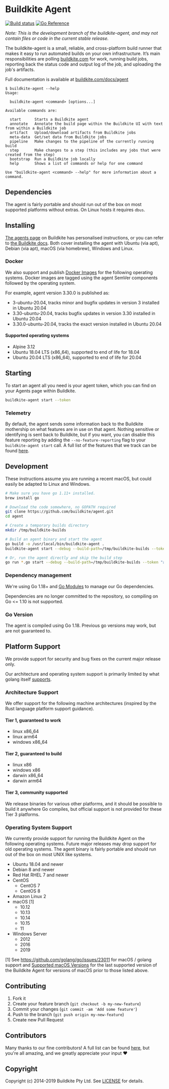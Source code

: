 # Buildkite Agent 

[![Build status](https://badge.buildkite.com/08e4e12a0a1e478f0994eb1e8d51822c5c74d395.svg?branch=main)]()
[![Go Reference](https://pkg.go.dev/badge/github.com/buildkite/agent/v3.svg)](https://pkg.go.dev/github.com/buildkite/agent/v3)

_Note: This is the development branch of the buildkite-agent, and may not contain files or code in the current stable release._

The buildkite-agent is a small, reliable, and cross-platform build runner that makes it easy to run automated builds on your own infrastructure. It’s main responsibilities are polling [buildkite.com](https://buildkite.com/) for work, running build jobs, reporting back the status code and output log of the job, and uploading the job's artifacts.

Full documentation is available at [buildkite.com/docs/agent](https://buildkite.com/docs/agent)

```
$ buildkite-agent --help
Usage:

  buildkite-agent <command> [options...]

Available commands are:

  start      Starts a Buildkite agent
  annotate   Annotate the build page within the Buildkite UI with text from within a Buildkite job
  artifact   Upload/download artifacts from Buildkite jobs
  meta-data  Get/set data from Buildkite jobs
  pipeline   Make changes to the pipeline of the currently running build
  step       Make changes to a step (this includes any jobs that were created from the step)
  bootstrap  Run a Buildkite job locally
  help       Shows a list of commands or help for one command

Use "buildkite-agent <command> --help" for more information about a command.
```

## Dependencies

The agent is fairly portable and should run out of the box on most supported platforms without extras. On Linux hosts it requires `dbus`.

## Installing

[The agents page](https://buildkite.com/organizations/-/agents) on Buildkite has personalised instructions, or you can refer to [the Buildkite docs](https://buildkite.com/docs/agent/v3/installation). Both cover installing the agent with Ubuntu (via apt), Debian (via apt), macOS (via homebrew), Windows and Linux.

### Docker

We also support and publish [Docker Images](https://hub.docker.com/r/buildkite/agent) for the
following operating systems. Docker images are tagged using the agent SemVer components followed
by the operating system.

For example, agent version 3.30.0 is published as:

- 3-ubuntu-20.04, tracks minor and bugfix updates in version 3 installed in Ubuntu 20.04
- 3.30-ubuntu-20.04, tracks bugfix updates in version 3.30 installed in Ubuntu 20.04
- 3.30.0-ubuntu-20.04, tracks the exact version installed in Ubuntu 20.04

#### Supported operating systems

- Alpine 3.12
- Ubuntu 18.04 LTS (x86_64), supported to end of life for 18.04
- Ubuntu 20.04 LTS (x86_64), supported to end of life for 20.04

## Starting

To start an agent all you need is your agent token, which you can find on your Agents page within Buildkite.

```bash
buildkite-agent start --token
```

### Telemetry

By default, the agent sends some information back to the Buildkite mothership on what features are in use on that agent. Nothing sensitive or identifying is sent back to Buildkite, but if you want, you can disable this feature reporting by adding the `--no-feature-reporting` flag to your `buildkite-agent start` call. A full list of the features that we track can be found [here](https://github.com/buildkite/agent/blob/03aec39f97fe7d20936e6af63cd793a87fac2c19/clicommand/agent_start.go#L135).

## Development

These instructions assume you are running a recent macOS, but could easily be adapted to Linux and Windows.

```bash
# Make sure you have go 1.11+ installed.
brew install go

# Download the code somewhere, no GOPATH required
git clone https://github.com/buildkite/agent.git
cd agent

# Create a temporary builds directory
mkdir /tmp/buildkite-builds

# Build an agent binary and start the agent
go build -o /usr/local/bin/buildkite-agent .
buildkite-agent start --debug --build-path=/tmp/buildkite-builds --token "abc"

# Or, run the agent directly and skip the build step
go run *.go start --debug --build-path=/tmp/buildkite-builds --token "abc"
```

### Dependency management

We're using Go 1.18+ and [Go Modules](https://github.com/golang/go/wiki/Modules) to manage our Go dependencies.

Dependencies are no longer committed to the repository, so compiling on Go <= 1.10 is not supported.

### Go Version

The agent is compiled using Go 1.18. Previous go versions may work, but are not guaranteed to.

## Platform Support

We provide support for security and bug fixes on the current major release only.

Our architecture and operating system support is primarily limited by what golang
itself [supports](https://github.com/golang/go/wiki/MinimumRequirements).

### Architecture Support

We offer support for the following machine architectures (inspired by the Rust language platform
support guidance).

#### Tier 1, guaranteed to work

- linux x86_64
- linux arm64
- windows x86_64

#### Tier 2, guaranteed to build

- linux x86
- windows x86
- darwin x86_64
- darwin arm64

#### Tier 3, community supported

We release binaries for various other platforms, and it should be possible to build it anywhere Go compiles, but official support is not provided for these Tier 3 platforms.

### Operating System Support

We currently provide support for running the Buildkite Agent on the following operating
systems. Future major releases may drop support for old operating systems. The agent
binary is fairly portable and should run out of the box on most UNIX like systems.

- Ubuntu 18.04 and newer
- Debian 8 and newer
- Red Hat RHEL 7 and newer
- CentOS
  - CentOS 7
  - CentOS 8
- Amazon Linux 2
- macOS [1]
  - 10.12
  - 10.13
  - 10.14
  - 10.15
  - 11
- Windows Server
  - 2012
  - 2016
  - 2019

[1] See https://github.com/golang/go/issues/23011 for macOS / golang support and
[Supported macOS Versions](./docs/macos.md) for the last supported version of the
Buildkite Agent for versions of macOS prior to those listed above.

## Contributing

1. Fork it
1. Create your feature branch (`git checkout -b my-new-feature`)
1. Commit your changes (`git commit -am 'Add some feature'`)
1. Push to the branch (`git push origin my-new-feature`)
1. Create new Pull Request

## Contributors

Many thanks to our fine contributors! A full list can be found [here](https://github.com/buildkite/agent/graphs/contributors), but you're all amazing, and we greatly appreciate your input ❤️

## Copyright

Copyright (c) 2014-2019 Buildkite Pty Ltd. See [LICENSE](./LICENSE.txt) for details.
